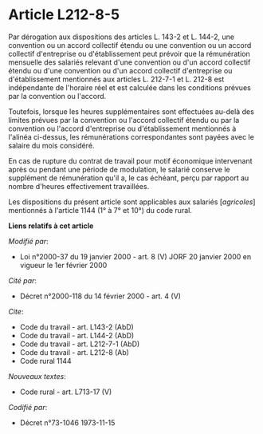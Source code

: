 # Article L212-8-5

Par dérogation aux dispositions des articles L. 143-2 et L. 144-2, une convention ou un accord collectif étendu ou une
convention ou un accord collectif d'entreprise ou d'établissement peut prévoir que la rémunération mensuelle des salariés
relevant d'une convention ou d'un accord collectif étendu ou d'une convention ou d'un accord collectif d'entreprise ou
d'établissement mentionnés aux articles L. 212-7-1 et L. 212-8 est indépendante de l'horaire réel et est calculée dans les
conditions prévues par la convention ou l'accord.

Toutefois, lorsque les heures supplémentaires sont effectuées au-delà des limites prévues par la convention ou l'accord
collectif étendu ou par la convention ou l'accord d'entreprise ou d'établissement mentionnés à l'alinéa ci-dessus, les
rémunérations correspondantes sont payées avec le salaire du mois considéré.

En cas de rupture du contrat de travail pour motif économique intervenant après ou pendant une période de modulation, le
salarié conserve le supplément de rémunération qu'il a, le cas échéant, perçu par rapport au nombre d'heures effectivement
travaillées.

Les dispositions du présent article sont applicables aux salariés [*agricoles*] mentionnés à l'article 1144 (1° à 7° et 10°)
du code rural.

**Liens relatifs à cet article**

_Modifié par_:

  - Loi n°2000-37 du 19 janvier 2000 - art. 8 (V) JORF 20 janvier 2000 en vigueur le 1er février 2000

_Cité par_:

  - Décret n°2000-118 du 14 février 2000 - art. 4 (V)

_Cite_:

  - Code du travail - art. L143-2 (AbD)
  - Code du travail - art. L144-2 (AbD)
  - Code du travail - art. L212-7-1 (AbD)
  - Code du travail - art. L212-8 (Ab)
  - Code rural 1144

_Nouveaux textes_:

  - Code rural - art. L713-17 (V)

_Codifié par_:

  - Décret n°73-1046 1973-11-15

